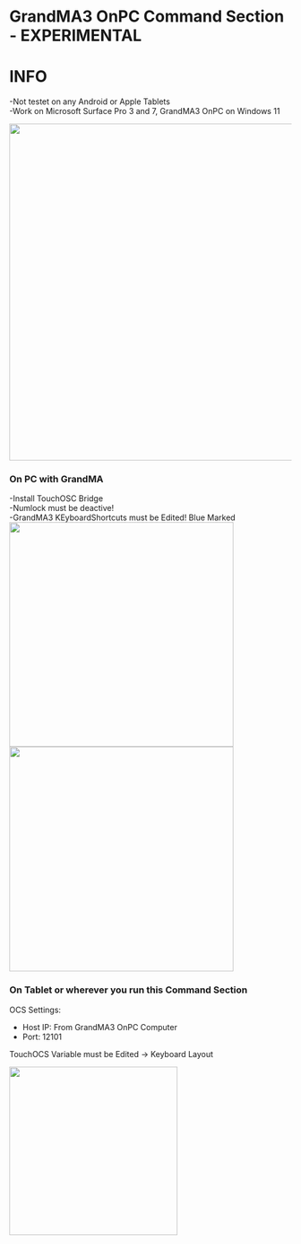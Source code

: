 # GrandMA3 OnPC Command Section - EXPERIMENTAL

# INFO
-Not testet on any Android or Apple Tablets  
-Work on Microsoft Surface Pro 3 and 7, GrandMA3 OnPC on Windows 11  

<img src="https://github.com/imhofroger/GMA3_TouchOSC/blob/4000a3bc73d99082b8910d1a06fe58e442ccc863/GMA3_CommandSection/img/Screen-V1.png" height="600px"> 


### On PC with GrandMA
-Install TouchOSC Bridge  
-Numlock must be deactive!  
-GrandMA3 KEyboardShortcuts must be Edited! Blue Marked  
<img src="https://github.com/imhofroger/GMA3_TouchOSC/blob/4577f048949c768369e9b8a42510d6a4f3e936cc/GMA3_CommandSection/img/GMA3_Shortcuts-add1.png" height="400px"> 
<img src="https://github.com/imhofroger/GMA3_TouchOSC/blob/4577f048949c768369e9b8a42510d6a4f3e936cc/GMA3_CommandSection/img/GMA3_Shortcuts-add2.png" height="400px"> 


### On Tablet or wherever you run this Command Section
OCS Settings:  
- Host IP: From GrandMA3 OnPC Computer  
- Port: 12101  

TouchOCS Variable must be Edited -> Keyboard Layout  

<img src="https://github.com/imhofroger/GMA3_TouchOSC/blob/2b00b04adf8012c51d29fce68f43a62bf6a87a82/GMA3_CommandSection/img/Screen-key.png" height="300px"> 



